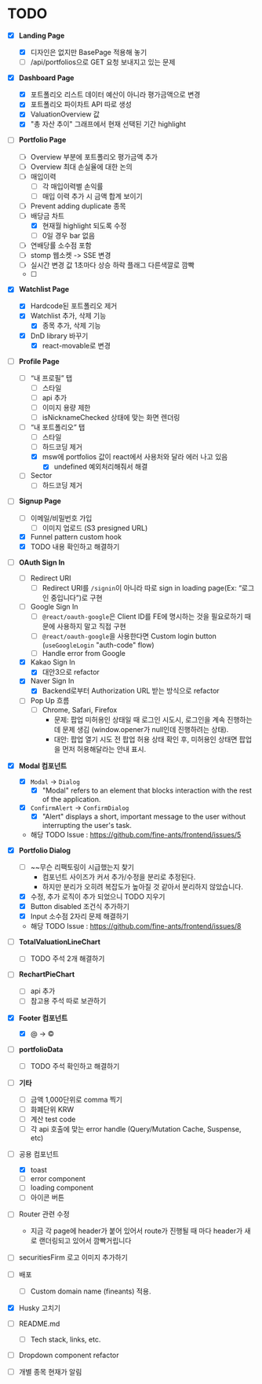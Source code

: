 # TODO

- [x] **Landing Page**
	- [x] 디자인은 없지만 BasePage 적용해 놓기
	- [ ] /api/portfolios으로 GET 요청 보내지고 있는 문제

- [x] **Dashboard Page**
	- [x] 포트폴리오 리스트 데이터 예산이 아니라 평가금액으로 변경
	- [x] 포트폴리오 파이차트 API 따로 생성
	- [x] ValuationOverview 값
	- [x] "총 자산 추이" 그래프에서 현재 선택된 기간 highlight

- [ ] **Portfolio Page**
	- [ ] Overview 부분에 포트폴리오 평가금액 추가
	- [ ] Overview 최대 손실율에 대한 논의
	- [ ] 매입이력
	    - [ ] 각 매입이력별 손익률
	    - [ ] 매입 이력 추가 시 금액 합계 보이기
	- [ ] Prevent adding duplicate 종목
	- [ ] 배당금 차트
	    - [x] 현재월 highlight 되도록 수정
	    - [ ] 0일 경우 bar 없음
	- [ ] 연배당률 소수점 포함
	- [ ] stomp 웹소켓 -> SSE 변경
	- [ ] 실시간 변경 값 1초마다 상승 하락 플래그 다른색깔로 깜빡
	- [ ] 

- [x] **Watchlist Page**
	- [x] Hardcode된 포트폴리오 제거
	- [x] Watchlist 추가, 삭제 기능
		- [x] 종목 추가, 삭제 기능
	- [x] DnD library 바꾸기
		- [x] react-movable로 변경

- [ ] **Profile Page**
	- [ ] “내 프로필” 탭
	    - [ ] 스타일
	    - [ ] api 추가
	    - [ ] 이미지 용량 제한
	    - [ ] isNicknameChecked 상태에 맞는 화면 렌더링
	- [ ] “내 포트폴리오” 탭
	    - [ ] 스타일
	    - [ ] 하드코딩 제거
	    - [x] msw에 portfolios 값이 react에서 사용처와 달라 에러 나고 있음
		    - [x] undefined 예외처리해줘서 해결
	- [ ] Sector
	    - [ ] 하드코딩 제거

- [ ] **Signup Page**
	- [ ] 이메일/비밀번호 가입
		- [ ] 이미지 업로드 (S3 presigned URL)
	- [x] Funnel pattern custom hook
	- [x] TODO 내용 확인하고 해결하기

- [ ] **OAuth Sign In**
	- [ ] Redirect URI
	    - [ ] Redirect URI를 `/signin`이 아니라 따로 sign in loading page(Ex: “로그인 중입니다”)로 구현
	- [ ] Google Sign In
	    - [ ] `@react/oauth-google`은 Client ID를 FE에 명시하는 것을 필요로하기 때문에 사용하지 말고 직접 구현
	    - [ ] `@react/oauth-google`을 사용한다면 Custom login button (`useGoogleLogin` "auth-code" flow)
	    - [ ] Handle error from Google
	- [x] Kakao Sign In
	    - [x] 대안3으로 refactor
	- [x] Naver Sign In
		- [x] Backend로부터 Authorization URL 받는 방식으로 refactor
	- [ ] Pop Up 흐름
		- [ ] Chrome, Safari, Firefox
			- 문제: 팝업 미허용인 상태일 때 로그인 시도시, 로그인을 계속 진행하는데 문제 생김 (window.opener가 null인데 진행하려는 상태).
			- 대안: 팝업 열기 시도 전 팝업 허용 상태 확인 후, 미허용인 상태면 팝업을 먼저 허용해달라는 안내 표시.

- [x] **Modal 컴포넌트**
	- [x] `Modal` -> `Dialog`
	    - [x] "Modal" refers to an element that blocks interaction with the rest of the application.
	- [x] `ConfirmAlert` -> `ConfirmDialog`
	    - [x] "Alert" displays a short, important message to the user without interrupting the user's task.
	- 해당 TODO Issue : https://github.com/fine-ants/frontend/issues/5

- [x] **Portfolio Dialog**
	- [ ] ~~무슨 리팩토링이 시급했는지 찾기
		- 컴포넌트 사이즈가 커서 추가/수정을 분리로 추정된다.
		- 하지만 분리가 오히려 복잡도가 높아질 것 같아서 분리하지 않았습니다.
	- [x] 수정, 추가 로직이 추가 되었으니 TODO 지우기
	- [x] Button disabled 조건식 추가하기
	- [x] Input 소수점 2자리 문제 해결하기
	- 해당 TODO Issue : https://github.com/fine-ants/frontend/issues/8

- [ ] **TotalValuationLineChart**
	- [ ] TODO 주석 2개 해결하기

- [ ] **RechartPieChart**
	- [ ] api 추가
	- [ ] 참고용 주석 따로 보관하기

- [x] **Footer 컴포넌트**
	- [x] @ -> ©

- [ ] **portfolioData**
	- [ ] TODO 주석 확인하고 해결하기

- [ ] **기타**
	- [ ] 금액 1,000단위로 comma 찍기
	- [ ] 화폐단위 KRW
	- [ ] 계산 test code
	- [ ] 각 api 호출에 맞는 error handle (Query/Mutation Cache, Suspense, etc)

- [ ] 공용 컴포넌트
	- [x] toast
	- [ ] error component
	- [ ] loading component
	- [ ] 아이콘 버튼

- [ ] Router 관련 수정
	-  지금 각 page에 header가 붙어 있어서 route가 진행될 때 마다 header가 새로 랜더링되고 있어서 깜빡거립니다

- [ ] securitiesFirm 로고 이미지 추가하기 

- [ ] 배포
	- [ ] Custom domain name (fineants) 적용.

- [x] Husky 고치기

- [ ] README.md
	- [ ] Tech stack, links, etc.

- [ ] Dropdown component refactor

- [ ] 개별 종목 현재가 알림
